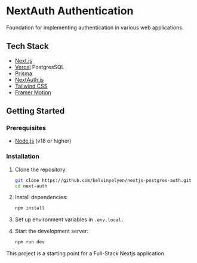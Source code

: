 # NextAuth Authentication 

Foundation for implementing authentication in various web applications.

## Tech Stack

- [Next.js](https://nextjs.org/)
- [Vercel](https://vercel.com/) PostgresSQL
- [Prisma](https://www.prisma.io/) 
- [NextAuth.js](https://next-auth.js.org/)
- [Tailwind CSS](https://tailwindcss.com/)
- [Framer Motion](https://www.framer.com/motion/)

## Getting Started

### Prerequisites

- [Node.js](https://nodejs.org/) (v18 or higher)

### Installation

1. Clone the repository:

   ```bash
   git clone https://github.com/kelvinyelyen/nextjs-postgres-auth.git
   cd next-auth
   ```

2. Install dependencies:

   ```bash
   npm install
   ```

3. Set up environment variables in `.env.local.`

4. Start the development server:

   ```bash
   npm run dev
   ```

This project is a starting point for a Full-Stack Nextjs application